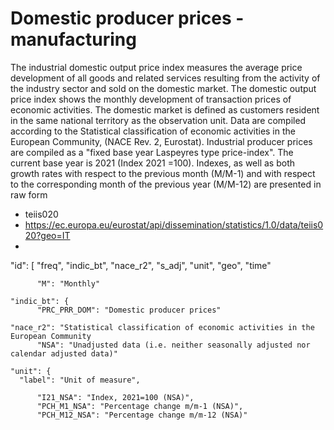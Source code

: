 # Domestic producer prices - manufacturing

The industrial domestic output price index measures the average price development of all goods and related services resulting from the activity of the industry sector and sold on the domestic market. The domestic output price index shows the monthly development of transaction prices of economic activities. The domestic market is defined as customers resident in the same national territory as the observation unit. Data are compiled according to the Statistical classification of economic activities in the European Community, (NACE Rev. 2, Eurostat). Industrial producer prices are compiled as a \"fixed base year Laspeyres type price-index\". The current base year is 2021 (Index 2021 =100). Indexes, as well as both growth rates with respect to the previous month (M/M-1) and with respect to the corresponding month of the previous year (M/M-12) are presented in raw form

- teiis020
- https://ec.europa.eu/eurostat/api/dissemination/statistics/1.0/data/teiis020?geo=IT
- 

  "id": [    "freq",    "indic_bt",    "nace_r2",    "s_adj",    "unit",    "geo",    "time"

          "M": "Monthly"

    "indic_bt": {
          "PRC_PRR_DOM": "Domestic producer prices"

    "nace_r2": "Statistical classification of economic activities in the European Community 
          "NSA": "Unadjusted data (i.e. neither seasonally adjusted nor calendar adjusted data)"

    "unit": {
      "label": "Unit of measure",

          "I21_NSA": "Index, 2021=100 (NSA)",
          "PCH_M1_NSA": "Percentage change m/m-1 (NSA)",
          "PCH_M12_NSA": "Percentage change m/m-12 (NSA)"
